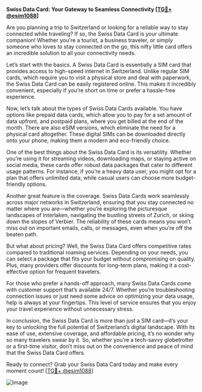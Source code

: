 **Swiss Data Card: Your Gateway to Seamless Connectivity [[TG💪+ @esim1088](https://t.me/s/esim1088)]**

Are you planning a trip to Switzerland or looking for a reliable way to stay connected while traveling? If so, the Swiss Data Card is your ultimate companion! Whether you're a tourist, a business traveler, or simply someone who loves to stay connected on the go, this nifty little card offers an incredible solution to all your connectivity needs.

Let’s start with the basics. A Swiss Data Card is essentially a SIM card that provides access to high-speed internet in Switzerland. Unlike regular SIM cards, which require you to visit a physical store and deal with paperwork, the Swiss Data Card can be easily registered online. This makes it incredibly convenient, especially if you’re short on time or prefer a hassle-free experience.

Now, let’s talk about the types of Swiss Data Cards available. You have options like prepaid data cards, which allow you to pay for a set amount of data upfront, and postpaid plans, where you get billed at the end of the month. There are also eSIM versions, which eliminate the need for a physical card altogether. These digital SIMs can be downloaded directly onto your phone, making them a modern and eco-friendly choice. 

One of the best things about the Swiss Data Card is its versatility. Whether you’re using it for streaming videos, downloading maps, or staying active on social media, these cards offer robust data packages that cater to different usage patterns. For instance, if you’re a heavy data user, you might opt for a plan that offers unlimited data, while casual users can choose more budget-friendly options.

Another great feature is the coverage. Swiss Data Cards work seamlessly across major networks in Switzerland, ensuring that you stay connected no matter where you are—whether you’re exploring the picturesque landscapes of Interlaken, navigating the bustling streets of Zurich, or skiing down the slopes of Verbier. The reliability of these cards means you won’t miss out on important emails, calls, or messages, even when you’re off the beaten path.

But what about pricing? Well, the Swiss Data Card offers competitive rates compared to traditional roaming services. Depending on your needs, you can select a package that fits your budget without compromising on quality. Plus, many providers offer discounts for long-term plans, making it a cost-effective option for frequent travelers.

For those who prefer a hands-off approach, many Swiss Data Cards come with customer support that’s available 24/7. Whether you’re troubleshooting connection issues or just need some advice on optimizing your data usage, help is always at your fingertips. This level of service ensures that you enjoy your travel experience without unnecessary stress.

In conclusion, the Swiss Data Card is more than just a SIM card—it’s your key to unlocking the full potential of Switzerland’s digital landscape. With its ease of use, extensive coverage, and affordable pricing, it’s no wonder why so many travelers swear by it. So, whether you’re a tech-savvy globetrotter or a first-time visitor, don’t miss out on the convenience and peace of mind that the Swiss Data Card offers.

Ready to connect? Grab your Swiss Data Card today and make every moment count! [[TG💪+ @esim1088](https://t.me/s/esim1088)]  

![Image](https://i.postimg.cc/Y0z9fWf4/image.png)